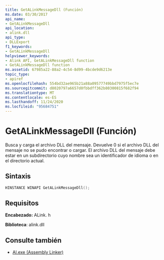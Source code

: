 ```yaml
---
title: GetALinkMessageDll (Función)
ms.date: 03/30/2017
api_name:
- GetALinkMessageDll
api_location:
- alink.dll
api_type:
- DLLExport
f1_keywords:
- GetALinkMessageDll
helpviewer_keywords:
- Alink API, GetALinkMessageDll function
- GetALinkMessageDll function
ms.assetid: 67985a22-88a2-4c54-8d99-4bcde9d6213e
topic_type:
- apiref
ms.openlocfilehash: 554bd32ae965b21a88a09577749bbd7975f5ec7e
ms.sourcegitcommit: d8020797a6657d0fbbdff362b80300815f682f94
ms.translationtype: MT
ms.contentlocale: es-ES
ms.lasthandoff: 11/24/2020
ms.locfileid: "95684751"
---
```

# <a name="getalinkmessagedll-function"></a>GetALinkMessageDll (Función)

Busca y carga el archivo DLL del mensaje. Devuelve 0 si el archivo DLL del mensaje no se pudo encontrar o cargar. El archivo DLL del mensaje debe estar en un subdirectorio cuyo nombre sea un identificador de idioma o en el directorio actual.  
  
## <a name="syntax"></a>Sintaxis  
  
```cpp  
HINSTANCE WINAPI GetALinkMessageDll();  
```  
  
## <a name="requirements"></a>Requisitos  

 **Encabezado:** ALink. h  
  
 **Biblioteca**: alink.dll  
  
## <a name="see-also"></a>Consulte también

- [Al.exe (Assembly Linker)](../../tools/al-exe-assembly-linker.md)
